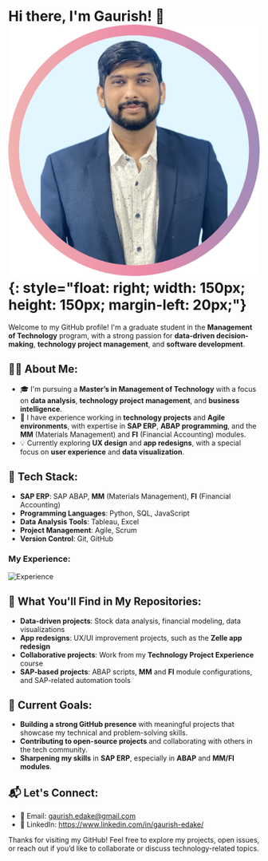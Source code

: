 

# Hi there, I'm Gaurish! 👋 ![Profile Picture](/assets/headshot_circle.png){: style="float: right; width: 150px; height: 150px; margin-left: 20px;"}

Welcome to my GitHub profile! I'm a graduate student in the **Management of Technology** program, with a strong passion for **data-driven decision-making**, **technology project management**, and **software development**.

## 🧑‍💻 About Me:
- 🎓 I'm pursuing a **Master’s in Management of Technology** with a focus on **data analysis**, **technology project management**, and **business intelligence**.
- 💼 I have experience working in **technology projects** and **Agile environments**, with expertise in **SAP ERP**, **ABAP programming**, and the **MM** (Materials Management) and **FI** (Financial Accounting) modules.
- 💡 Currently exploring **UX design** and **app redesigns**, with a special focus on **user experience** and **data visualization**.

## 🔧 Tech Stack:
- **SAP ERP**: SAP ABAP, **MM** (Materials Management), **FI** (Financial Accounting)
- **Programming Languages**: Python, SQL, JavaScript
- **Data Analysis Tools**: Tableau, Excel
- **Project Management**: Agile, Scrum
- **Version Control**: Git, GitHub

### My Experience:
![Experience](/assets/Exp.jpg)


## 📂 What You'll Find in My Repositories:
- **Data-driven projects**: Stock data analysis, financial modeling, data visualizations
- **App redesigns**: UX/UI improvement projects, such as the **Zelle app redesign**
- **Collaborative projects**: Work from my **Technology Project Experience** course
- **SAP-based projects**: ABAP scripts, **MM** and **FI** module configurations, and SAP-related automation tools

## 🌱 Current Goals:
- **Building a strong GitHub presence** with meaningful projects that showcase my technical and problem-solving skills.
- **Contributing to open-source projects** and collaborating with others in the tech community.
- **Sharpening my skills** in **SAP ERP**, especially in **ABAP** and **MM/FI modules**.

## 📬 Let's Connect:
- 📧 Email: gaurish.edake@gmail.com
- 🔗 LinkedIn: https://www.linkedin.com/in/gaurish-edake/

Thanks for visiting my GitHub! Feel free to explore my projects, open issues, or reach out if you’d like to collaborate or discuss technology-related topics.
